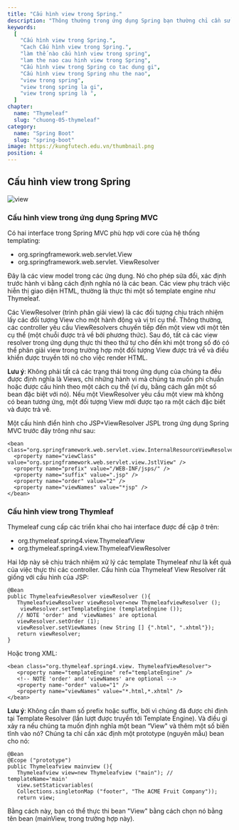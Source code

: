 ```yaml
---
title: "Cấu hình view trong Spring."
description: "Thông thường trong ứng dụng Spring bạn thường chỉ cần sử dụng duy nhất một công nghệ cho tầng View, nó có thể là Thymeleaf, JSP."
keywords:
  [
    "Cấu hình view trong Spring.",
    "Cach Cấu hình view trong Spring.",
    "làm thế nào cấu hình view trong spring",
    "lam the nao cau hinh view trong Spring",
    "Cấu hình view trong Spring co tac dung gi",
    "Cấu hình view trong Spring nhu the nao",
    "view trong spring",
    "view trong spring la gi",
    "view trong spring là ",
  ]
chapter:
  name: "Thymeleaf"
  slug: "chuong-05-thymeleaf"
category:
  name: "Spring Boot"
  slug: "spring-boot"
image: https://kungfutech.edu.vn/thumbnail.png
position: 4
---
```


## Cấu hình view trong Spring

![view](https://1.bp.blogspot.com/-H9ad-4FmlUg/XgK57mYwfbI/AAAAAAAAAVg/zpzHwyp7ds0VgJe8pxlg2Lu_uqPgkCKvgCLcBGAsYHQ/s320/spring-mvc-concepts-2.jpg)

### Cấu hình view trong ứng dụng Spring MVC

Có hai interface trong Spring MVC phù hợp với core của hệ thống templating:

- org.springframework.web.servlet.View
- org.springframework.web.servlet. ViewResolver

Đây là các view model trong các ứng dụng. Nó cho phép sửa đổi, xác định trước hành vi bằng cách định nghĩa nó là các bean. Các view phụ trách việc hiễn thị giao diện HTML, thường là thực thi một số template engine như Thymeleaf.

Các ViewResolver (trình phân giải view) là các đối tượng chịu trách nhiệm lấy các đối tượng View cho một hành động và vị trí cụ thể. Thông thường, các controller yêu cầu ViewResolvers chuyến tiếp đến một view với một tên cụ thể (một chuỗi được trả về bởi phương thức). Sau đó, tất cả các view resolver trong ứng dụng thực thi theo thứ tự cho đến khi một trong số đó có thể phân giải view trong trường
hợp một đối tượng View được trả vể và điều khiển được truyền tới nó cho việc render HTML.

**Lưu ý**: Không phải tất cả các trạng thái trong ứng dụng của chúng ta đều được định nghĩa là Views, chỉ những hành vi mà chúng ta muốn phi chuẩn hoặc được cấu hình theo một cách cụ thể (ví dụ, bằng cách gắn một số bean đặc biệt với nó). Nếu một ViewResolver yêu cầu một view mà không có bean tương ứng, một đối tượng View mới được tạo ra một cách đặc biết và được trả về.

Một cấu hình điển hình cho JSP+ViewResolver JSPL trong ứng dụng Spring MVC trước đây trông như sau:

```
<bean class="org.springframework.web.servlet.view.InternalResourceViewResolver">
  <property name="viewClass" value="org.springframework.web.servlet.view.JstlView" />
  <property name="prefix" value="/WEB-INF/jsps/" />
  <property name="suffix" value=".jsp" />
  <property name="order" value="2" />
  <property name="viewNames" value="*jsp" />
</bean>
```

### Cấu hình view trong Thymleaf

Thymeleaf cung cấp các triển khai cho hai interface được đề cập ở trên:

- org.thymeleaf.spring4.view.ThymeleafView
- org.thymeleaf.spring4.view.ThymeleafViewResolver

Hai lớp này sẽ chịu trách nhiệm xử lý các template Thymeleaf như là kết quả của việc thực thi các controller.
Cấu hình của Thymeleaf View Resolver rất giống với cấu hình của JSP:

```
@Bean
public ThymeleafviewResolver viewResolver (){
   ThymeleafviewResolver viewResolver=new ThymeleafviewResolver ();
    viewResolver.setTemplateEngine (templateEngine ());
   // NOTE 'order' and 'viewNames' are optional
   viewResolver.setOrder (1);
   viewResolver.setViewNames (new String [] {".html", ".xhtml"});
   return viewResolver;
}
```

Hoặc trong XML:

```
<bean class="org.thymeleaf.spring4.view. ThymeleafViewResolver">
   <property name="templateEngine" ref="templateEngine" />
   <!-- NOTE 'order' and 'viewNames' are optional -->
   <property name-"order" value="1" />
   <property name="viewNames" value="*.html,*.xhtml" />
</bean>
```

**Lưu ý**: Không cần tham số prefix hoặc suffix, bởi vì chúng đã được chỉ định tại Template Resolver (lần lượt được truyền tới Template Engine).
Và điều gì xảy ra nếu chúng ta muốn định nghĩa một bean “View" và thêm một số biến tĩnh vào nó?
Chúng ta chỉ cần xác định một prototype (nguyên mẫu) bean cho nó:

```
@Bean
@Ecope ("prototype")
public Thymeleafview mainview (){
   Thymeleafview view=new Thymeleafview ("main"); // templateName='main'
   view.setStaticvariables(
   Collections.singletonMap ("footer", "The ACME Fruit Company"));
   return view;
```

Bằng cách này, bạn có thể thực thi bean "View" bằng cách chọn nó bằng tên bean (mainView, trong trường hợp này).
